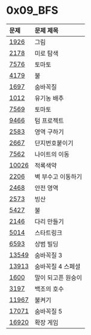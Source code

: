 # 0x09_BFS

|문제|문제 제목|
|:--------------------------------------------|:----|
[1926](https://www.acmicpc.net/problem/1926) | 그림 |
[2178](https://www.acmicpc.net/problem/2178) | 미로 탐색 |
[7576](https://www.acmicpc.net/problem/7576) | 토마토 |
[4179](https://www.acmicpc.net/problem/4179) | 불 |
[1697](https://www.acmicpc.net/problem/1697) | 숨바꼭질 |
[1012](https://www.acmicpc.net/problem/1012) | 유기농 배추 |
[7569](https://www.acmicpc.net/problem/7569) | 토마토 |
[9466](https://www.acmicpc.net/problem/9466) | 텀 프로젝트 |
[2583](https://www.acmicpc.net/problem/2583) | 영역 구하기 |
[2667](https://www.acmicpc.net/problem/2667) | 단지번호붙이기 |
[7562](https://www.acmicpc.net/problem/7562) | 나이트의 이동 |
[10026](https://www.acmicpc.net/problem/10026) | 적록색약 |
[2206](https://www.acmicpc.net/problem/2206) | 벽 부수고 이동하기 |
[2468](https://www.acmicpc.net/problem/2468) | 안전 영역 |
[2573](https://www.acmicpc.net/problem/2573) | 빙산 |
[5427](https://www.acmicpc.net/problem/5427) | 불 |
[2146](https://www.acmicpc.net/problem/2146) | 다리 만들기 |
[5014](https://www.acmicpc.net/problem/5014) | 스타트링크 |
[6593](https://www.acmicpc.net/problem/6593) | 상범 빌딩 |
[13549](https://www.acmicpc.net/problem/13549) | 숨바꼭질 3 |
[13913](https://www.acmicpc.net/problem/13913) | 숨바꼭질 4 스페셜 |
[1600](https://www.acmicpc.net/problem/1600) | 말이 되고픈 원숭이 |
[3197](https://www.acmicpc.net/problem/3197) | 백조의 호수 |
[11967](https://www.acmicpc.net/problem/11967) | 불켜기 |
[17071](https://www.acmicpc.net/problem/17071) | 숨바꼭질 5 |
[16920](https://www.acmicpc.net/problem/16920) | 확장 게임 |
